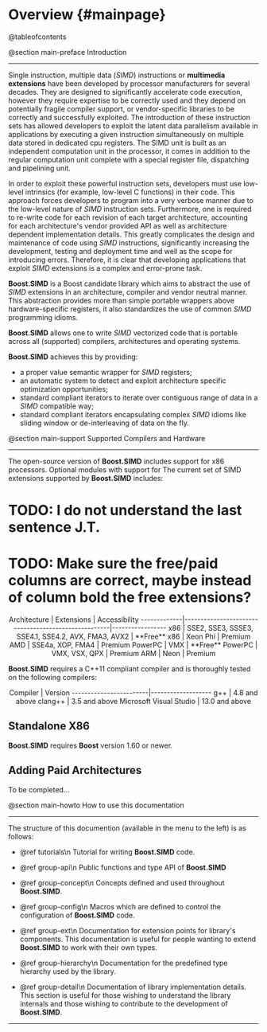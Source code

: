 Overview {#mainpage}
=========

@tableofcontents

@section main-preface Introduction

----------------------------------------------------------------------------------------------------
Single instruction, multiple data (_SIMD_) instructions or **multimedia extensions** have been developed by processor manufacturers for several decades. They are designed to significantly accelerate code execution, however they require expertise to be correctly used and they depend on potentially fragile compiler support, or vendor-specific libraries to be correctly and successfully exploited. The introduction of these instruction sets has allowed developers to exploit the latent data parallelism available in applications by executing a given instruction simultaneously on multiple data stored in dedicated cpu registers. The SIMD unit is built as an independent computation unit in the processor, it comes in addition to the regular computation unit complete with a special register file, dispatching and pipelining unit.

In order to exploit these powerful instruction sets, developers must use low-level intrinsics (for example, low-level C functions) in their code. This approach forces developers to program into a very verbose manner due to the low-level nature of _SIMD_ instruction sets. Furthermore, one is required to re-write code for each revision of each target architecture, accounting for each architecture's vendor provided API as well as architecture dependent implementation details. This greatly complicates the design and maintenance of code using _SIMD_ instructions, significantly increasing the development, testing and deployment time and well as the scope for introducing errors. Therefore, it is clear that developing applications that exploit  _SIMD_ extensions is a complex and error-prone task.

**Boost.SIMD** is a Boost candidate library which aims to abstract the use of _SIMD_ extensions in an architecture, compiler and vendor neutral manner. This abstraction provides more than simple portable wrappers above hardware-specific registers, it also standardizes the use of common _SIMD_ programming idioms.

**Boost.SIMD** allows one to write _SIMD_ vectorized code that is portable across all (supported) compilers, architectures and operating systems.

**Boost.SIMD** achieves this by providing:

  + a proper value semantic wrapper for _SIMD_ registers;
  + an automatic system to detect and exploit architecture specific optimization opportunities;
  + standard compliant iterators to iterate over contiguous range of data in a _SIMD_ compatible way;
  + standard compliant iterators encapsulating complex _SIMD_ idioms like sliding window or de-interleaving of data on the fly.

@section main-support Supported Compilers and Hardware

----------------------------------------------------------------------------------------------------
The open-source version of **Boost.SIMD** includes support for x86 processors. Optional modules with support for
The current set of SIMD extensions supported by **Boost.SIMD** includes:

# TODO: I do not understand the last sentence J.T.
# TODO: Make sure the free/paid columns are correct, maybe instead of column bold the free extensions?


<center>
Architecture | Extensions                                          | Accessibility
-------------|-----------------------------------------------------|-----------------
x86          | SSE2, SSE3, SSSE3, SSE4.1, SSE4.2, AVX, FMA3, AVX2  | **Free**
x86          | Xeon Phi                                            | Premium
AMD          | SSE4a, XOP, FMA4                                    | Premium
PowerPC      | VMX                                                 | **Free**
PowerPC      | VMX, VSX, QPX                                       | Premium
ARM          | Neon                                                | Premium
</center>

**Boost.SIMD** requires a C++11 compliant compiler and is thoroughly tested on the following compilers:

<center>
Compiler                | Version
------------------------|-------------------
g++                     | 4.8 and above
clang++                 | 3.5 and above
Microsoft Visual Studio | 13.0 and above
</center>

## Standalone X86

**Boost.SIMD** requires **Boost** version 1.60 or newer.


## Adding Paid Architectures

To be completed...


@section main-howto How to use this documentation

----------------------------------------------------------------------------------------------------
The structure of this documention (available in the menu to the left) is as
follows:

  - @ref tutorials\n
    Tutorial for writing **Boost.SIMD** code.

  - @ref group-api\n
    Public functions and type API of **Boost.SIMD**

  - @ref group-concept\n
    Concepts defined and used throughout **Boost.SIMD**.

  - @ref group-config\n
    Macros which are defined to control the configuration of **Boost.SIMD** code.

  - @ref group-ext\n
    Documentation for extension points for library's components. This documentation is useful
    for people wanting to extend **Boost.SIMD** to work with their own types.

  - @ref group-hierarchy\n
    Documentation for the predefined type hierarchy used by the library.

  - @ref group-detail\n
    Documentation of library implementation details. This section is useful
    for those wishing to understand the library internals and those wishing
    to contribute to the development of **Boost.SIMD**.


----------------------------------------------------------------------------------------------------

<!-- Links -->
<!-- [name]: url -->
